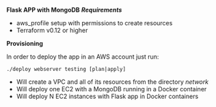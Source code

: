 **Flask APP with MongoDB**
***Requirements***
* aws_profile setup with permissions to create resources
* Terraform v0.12 or higher

**Provisioning**

In order to deploy the app in an AWS account just run:

`./deploy webserver testing [plan|apply]`

* Will create a VPC and all of its resources from the directory *network*
* Will deploy one EC2 with a MongoDB running in a Docker container
* Will deploy N EC2 instances with Flask app in Docker containers
